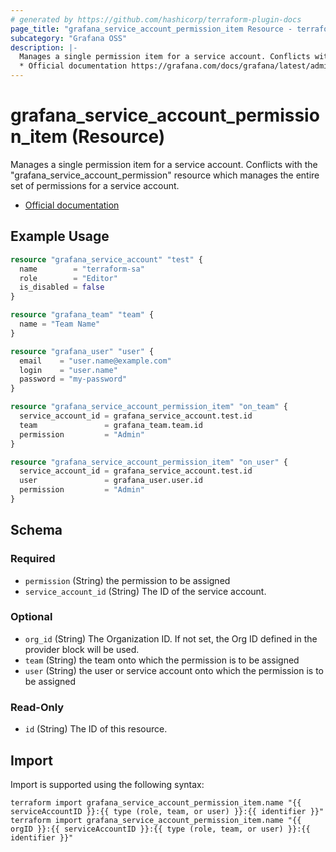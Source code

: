 ```yaml
---
# generated by https://github.com/hashicorp/terraform-plugin-docs
page_title: "grafana_service_account_permission_item Resource - terraform-provider-grafana"
subcategory: "Grafana OSS"
description: |-
  Manages a single permission item for a service account. Conflicts with the "grafanaserviceaccount_permission" resource which manages the entire set of permissions for a service account.
  * Official documentation https://grafana.com/docs/grafana/latest/administration/service-accounts/#manage-users-and-teams-permissions-for-a-service-account-in-grafana
---
```


# grafana_service_account_permission_item (Resource)

Manages a single permission item for a service account. Conflicts with the "grafana_service_account_permission" resource which manages the entire set of permissions for a service account.
* [Official documentation](https://grafana.com/docs/grafana/latest/administration/service-accounts/#manage-users-and-teams-permissions-for-a-service-account-in-grafana)

## Example Usage

```terraform
resource "grafana_service_account" "test" {
  name        = "terraform-sa"
  role        = "Editor"
  is_disabled = false
}

resource "grafana_team" "team" {
  name = "Team Name"
}

resource "grafana_user" "user" {
  email    = "user.name@example.com"
  login    = "user.name"
  password = "my-password"
}

resource "grafana_service_account_permission_item" "on_team" {
  service_account_id = grafana_service_account.test.id
  team               = grafana_team.team.id
  permission         = "Admin"
}

resource "grafana_service_account_permission_item" "on_user" {
  service_account_id = grafana_service_account.test.id
  user               = grafana_user.user.id
  permission         = "Admin"
}
```

<!-- schema generated by tfplugindocs -->
## Schema

### Required

- `permission` (String) the permission to be assigned
- `service_account_id` (String) The ID of the service account.

### Optional

- `org_id` (String) The Organization ID. If not set, the Org ID defined in the provider block will be used.
- `team` (String) the team onto which the permission is to be assigned
- `user` (String) the user or service account onto which the permission is to be assigned

### Read-Only

- `id` (String) The ID of this resource.

## Import

Import is supported using the following syntax:

```shell
terraform import grafana_service_account_permission_item.name "{{ serviceAccountID }}:{{ type (role, team, or user) }}:{{ identifier }}"
terraform import grafana_service_account_permission_item.name "{{ orgID }}:{{ serviceAccountID }}:{{ type (role, team, or user) }}:{{ identifier }}"
```
